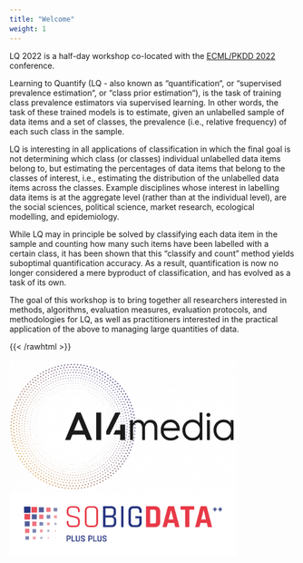 ```yaml
---
title: "Welcome"
weight: 1
---
```


LQ 2022 is a half-day workshop co-located with the [ECML/PKDD 2022](https://2022.ecmlpkdd.org/) conference.

Learning to Quantify (LQ - also known as “quantification“, or “supervised prevalence estimation“, or “class prior estimation“), is the task of training class prevalence estimators via supervised learning. In other words, the task of these trained models is to estimate, given an unlabelled sample of data items and a set of classes, the prevalence (i.e., relative frequency) of each such class in the sample.

LQ is interesting in all applications of classification in which the final goal is not determining which class (or classes) individual unlabelled data items belong to, but estimating the percentages of data items that belong to the classes of interest, i.e., estimating the distribution of the unlabelled data items across the classes. Example disciplines whose interest in labelling data items is at the aggregate level (rather than at the individual level), are the social sciences, political science, market research, ecological modelling, and epidemiology.

While LQ may in principle be solved by classifying each data item in the sample and counting how many such items have been labelled with a certain class, it has been shown that this “classify and count” method yields suboptimal quantification accuracy. As a result, quantification is now no longer considered a mere byproduct of classification, and has evolved as a task of its own.

The goal of this workshop is to bring together all researchers interested in methods, algorithms, evaluation measures, evaluation protocols, and methodologies for LQ, as well as practitioners interested in the practical application of the above to managing large quantities of data.

{{< /rawhtml >}}

<div style="vertical-align: middle">
    <img src="images/ai4media.png" alt="ai4media logo" style="padding-right:10px" width="400"/>
    <img src="images/SoBigData.png" alt="sobigdata logo " width="400"/>
</div> 

